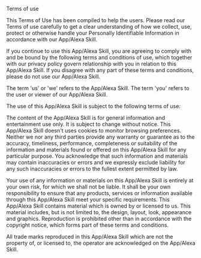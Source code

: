Terms of use

This Terms of Use has been compiled to help the users. Please read our Terms of use carefully to get a clear understanding of how we collect, use, protect or otherwise handle your Personally Identifiable Information in accordance with our App/Alexa Skill.

If you continue to use this App/Alexa Skill, you are agreeing to comply with and be bound by the following terms and conditions of use, which together with our privacy policy govern relationship with you in relation to this App/Alexa Skill. If you disagree with any part of these terms and conditions, please do not use our App/Alexa Skill.

The term 'us' or 'we' refers to the App/Alexa Skill. The term 'you' refers to the user or viewer of our App/Alexa Skill.

The use of this App/Alexa Skill is subject to the following terms of use:

The content of the App/Alexa Skill is for general information and entertainment use only. It is subject to change without notice. This App/Alexa Skill doesn't uses cookies to monitor browsing preferences. Neither we nor any third parties provide any warranty or guarantee as to the accuracy, timeliness, performance, completeness or suitability of the information and materials found or offered on this App/Alexa Skill for any particular purpose. You acknowledge that such information and materials may contain inaccuracies or errors and we expressly exclude liability for any such inaccuracies or errors to the fullest extent permitted by law.

Your use of any information or materials on this App/Alexa Skill is entirely at your own risk, for which we shall not be liable. It shall be your own responsibility to ensure that any products, services or information available through this App/Alexa Skill meet your specific requirements. This App/Alexa Skill contains material which is owned by or licensed to us. This material includes, but is not limited to, the design, layout, look, appearance and graphics. Reproduction is prohibited other than in accordance with the copyright notice, which forms part of these terms and conditions.

All trade marks reproduced in this App/Alexa Skill which are not the property of, or licensed to, the operator are acknowledged on the App/Alexa Skill.

